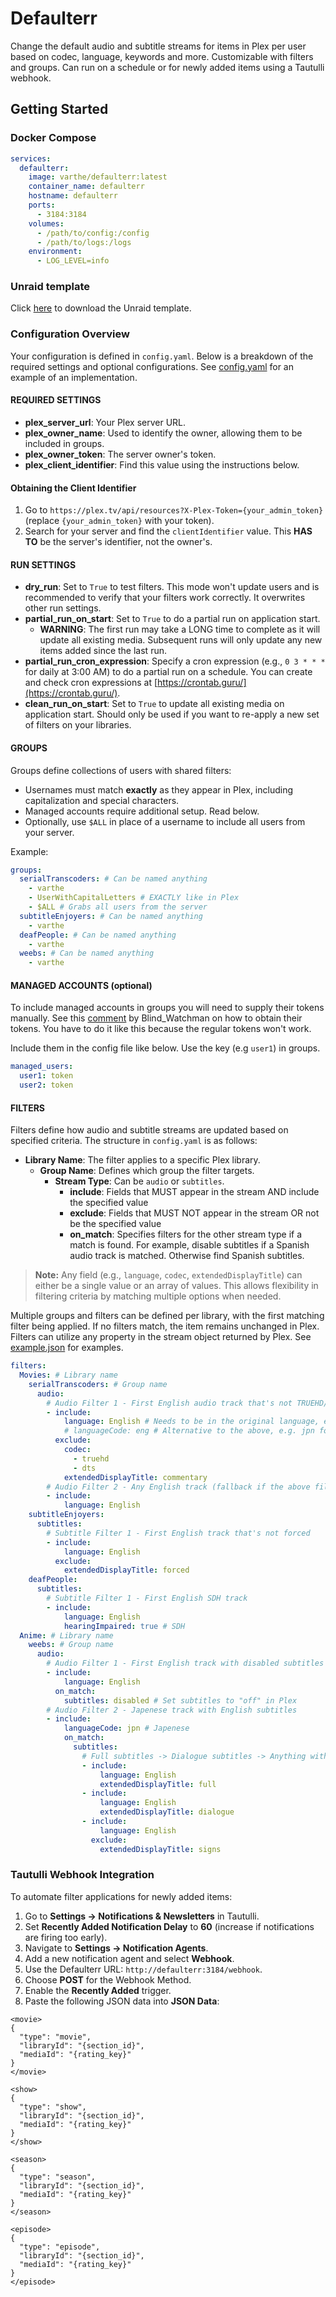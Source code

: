 # Defaulterr

Change the default audio and subtitle streams for items in Plex per user based on codec, language, keywords and more. Customizable with filters and groups. Can run on a schedule or for newly added items using a Tautulli webhook.

## Getting Started

### Docker Compose

```yaml
services:
  defaulterr:
    image: varthe/defaulterr:latest
    container_name: defaulterr
    hostname: defaulterr
    ports:
      - 3184:3184
    volumes:
      - /path/to/config:/config
      - /path/to/logs:/logs
    environment:
      - LOG_LEVEL=info
``` 

### Unraid template
Click [here](https://raw.githubusercontent.com/varthe/Defaulterr/refs/heads/main/defaulterr.xml) to download the Unraid template.

### Configuration Overview

Your configuration is defined in `config.yaml`. Below is a breakdown of the required settings and optional configurations.
See [config.yaml](https://github.com/varthe/Defaulterr/blob/main/config.yaml) for an example of an implementation.

#### REQUIRED SETTINGS

- **plex_server_url**: Your Plex server URL.
- **plex_owner_name**: Used to identify the owner, allowing them to be included in groups.
- **plex_owner_token**: The server owner's token.
- **plex_client_identifier**: Find this value using the instructions below.

#### Obtaining the Client Identifier

1. Go to `https://plex.tv/api/resources?X-Plex-Token={your_admin_token}` (replace `{your_admin_token}` with your token).
2. Search for your server and find the `clientIdentifier` value. This **HAS TO** be the server's identifier, not the owner's.

#### RUN SETTINGS

- **dry_run**: Set to `True` to test filters. This mode won't update users and is recommended to verify that your filters work correctly. It overwrites other run settings.
- **partial_run_on_start**: Set to `True` to do a partial run on application start.
  - **WARNING**: The first run may take a LONG time to complete as it will update all existing media. Subsequent runs will only update any new items added since the last run.
- **partial_run_cron_expression**: Specify a cron expression (e.g., `0 3 * * *` for daily at 3:00 AM) to do a partial run on a schedule. You can create and check cron expressions at [https://crontab.guru/](https://crontab.guru/).
- **clean_run_on_start**: Set to `True` to update all existing media on application start. Should only be used if you want to re-apply a new set of filters on your libraries.

#### GROUPS

Groups define collections of users with shared filters:

- Usernames must match **exactly** as they appear in Plex, including capitalization and special characters.
- Managed accounts require additional setup. Read below.
- Optionally, use `$ALL` in place of a username to include all users from your server.

Example:

```yaml
groups:
  serialTranscoders: # Can be named anything
    - varthe
    - UserWithCapitalLetters # EXACTLY like in Plex
    - $ALL # Grabs all users from the server
  subtitleEnjoyers: # Can be named anything
    - varthe
  deafPeople: # Can be named anything
    - varthe
  weebs: # Can be named anything
    - varthe
```

#### MANAGED ACCOUNTS (optional)

To include managed accounts in groups you will need to supply their tokens manually.
See this [comment](https://www.reddit.com/r/PleX/comments/18ihi91/comment/kddct4k/?utm_source=share&utm_medium=web3x&utm_name=web3xcss&utm_term=1&utm_content=share_button) by Blind_Watchman on how to obtain their tokens. You have to do it like this because the regular tokens won't work.

Include them in the config file like below. Use the key (e.g `user1`) in groups.

```yaml
managed_users:
  user1: token
  user2: token
```

#### FILTERS

Filters define how audio and subtitle streams are updated based on specified criteria. The structure in `config.yaml` is as follows:

- **Library Name**: The filter applies to a specific Plex library.
  - **Group Name**: Defines which group the filter targets.
    - **Stream Type**: Can be `audio` or `subtitles`.
      - **include**: Fields that MUST appear in the stream AND include the specified value
      - **exclude**: Fields that MUST NOT appear in the stream OR not be the specified value
      - **on_match**: Specifies filters for the other stream type if a match is found. For example, disable subtitles if a Spanish audio track is matched. Otherwise find Spanish subtitles.

> **Note:** Any field (e.g., `language`, `codec`, `extendedDisplayTitle`) can either be a single value or an array of values. This allows flexibility in filtering criteria by matching multiple options when needed.

Multiple groups and filters can be defined per library, with the first matching filter being applied. If no filters match, the item remains unchanged in Plex. Filters can utilize any property in the stream object returned by Plex. See [example.json](https://github.com/varthe/Defaulterr/blob/main/example.json) for examples.

```yaml
filters:
  Movies: # Library name
    serialTranscoders: # Group name
      audio:
        # Audio Filter 1 - First English audio track that's not TRUEHD/DTS and not a commentary
        - include:
            language: English # Needs to be in the original language, e.g Español for Spanish
            # languageCode: eng # Alternative to the above, e.g. jpn for Japanese
          exclude:
            codec:
              - truehd
              - dts
            extendedDisplayTitle: commentary
        # Audio Filter 2 - Any English track (fallback if the above filter doesn't match)
        - include:
            language: English
    subtitleEnjoyers:
      subtitles:
        # Subtitle Filter 1 - First English track that's not forced
        - include:
            language: English
          exclude:
            extendedDisplayTitle: forced
    deafPeople:
      subtitles:
        # Subtitle Filter 1 - First English SDH track
        - include:
            language: English
            hearingImpaired: true # SDH
  Anime: # Library name
    weebs: # Group name
      audio:
        # Audio Filter 1 - First English track with disabled subtitles
        - include:
            language: English
          on_match:
            subtitles: disabled # Set subtitles to "off" in Plex
        # Audio Filter 2 - Japenese track with English subtitles
        - include:
            languageCode: jpn # Japenese
            on_match:
              subtitles:
                # Full subtitles -> Dialogue subtitles -> Anything without the word "signs"
                - include:
                    language: English
                    extendedDisplayTitle: full
                - include:
                    language: English
                    extendedDisplayTitle: dialogue
                - include:
                    language: English
                  exclude:
                    extendedDisplayTitle: signs
```

### Tautulli Webhook Integration

To automate filter applications for newly added items:

1. Go to **Settings -> Notifications & Newsletters** in Tautulli.
2. Set **Recently Added Notification Delay** to **60** (increase if notifications are firing too early).
3. Navigate to **Settings -> Notification Agents**.
4. Add a new notification agent and select **Webhook**.
5. Use the Defaulterr URL: `http://defaulterr:3184/webhook`.
6. Choose **POST** for the Webhook Method.
7. Enable the **Recently Added** trigger.
8. Paste the following JSON data into **JSON Data**:

```
<movie>
{
  "type": "movie",
  "libraryId": "{section_id}",
  "mediaId": "{rating_key}"
}
</movie>

<show>
{
  "type": "show",
  "libraryId": "{section_id}",
  "mediaId": "{rating_key}"
}
</show>

<season>
{
  "type": "season",
  "libraryId": "{section_id}",
  "mediaId": "{rating_key}"
}
</season>

<episode>
{
  "type": "episode",
  "libraryId": "{section_id}",
  "mediaId": "{rating_key}"
}
</episode>
```
